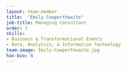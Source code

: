 ```yaml
---
layout: team-member
title:  "Emily Cowperthwaite"
job-title: Managing Consultant
order: 7
skills:
- Business & Transformational Events
- Data, Analytics, & Information Technology
team-image: Emily-Cowperthwaite.jpg
has-bio: N
---
```

